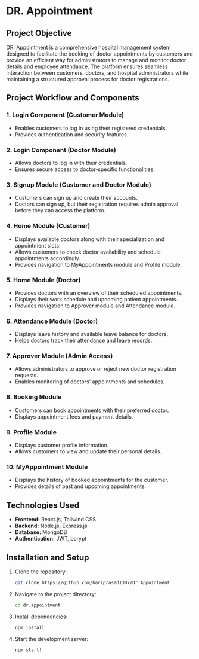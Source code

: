 # DR. Appointment

## Project Objective
DR. Appointment is a comprehensive hospital management system designed to facilitate the booking of doctor appointments by customers and provide an efficient way for administrators to manage and monitor doctor details and employee attendance. The platform ensures seamless interaction between customers, doctors, and hospital administrators while maintaining a structured approval process for doctor registrations.

## Project Workflow and Components

### 1. Login Component (Customer Module)
   - Enables customers to log in using their registered credentials.
   - Provides authentication and security features.

### 2. Login Component (Doctor Module)
   - Allows doctors to log in with their credentials.
   - Ensures secure access to doctor-specific functionalities.

### 3. Signup Module (Customer and Doctor Module)
   - Customers can sign up and create their accounts.
   - Doctors can sign up, but their registration requires admin approval before they can access the platform.

### 4. Home Module (Customer)
   - Displays available doctors along with their specialization and appointment slots.
   - Allows customers to check doctor availability and schedule appointments accordingly.
   - Provides navigation to MyAppointments module and Profile module.

### 5. Home Module (Doctor)
   - Provides doctors with an overview of their scheduled appointments.
   - Displays their work schedule and upcoming patient appointments.
   - Provides navigation to Approver module and Attendance module.

### 6. Attendance Module (Doctor)
   - Displays leave history and available leave balance for doctors.
   - Helps doctors track their attendance and leave records.

### 7. Approver Module (Admin Access)
   - Allows administrators to approve or reject new doctor registration requests.
   - Enables monitoring of doctors' appointments and schedules.

### 8. Booking Module
   - Customers can book appointments with their preferred doctor.
   - Displays appointment fees and payment details.

### 9. Profile Module
   - Displays customer profile information.
   - Allows customers to view and update their personal details.

### 10. MyAppointment Module
   - Displays the history of booked appointments for the customer.
   - Provides details of past and upcoming appointments.

## Technologies Used
- **Frontend:** React.js, Tailwind CSS
- **Backend:** Node.js, Express.js
- **Database:** MongoDB
- **Authentication:** JWT, bcrypt

## Installation and Setup
1. Clone the repository:
   ```bash
   git clone https://github.com/hariprasad1307/Dr_Appointment
   ```
2. Navigate to the project directory:
   ```bash
   cd dr.appointment
   ```
3. Install dependencies:
   ```bash
   npm install
   ```
4. Start the development server:
   ```bash
   npm start!
   ```
